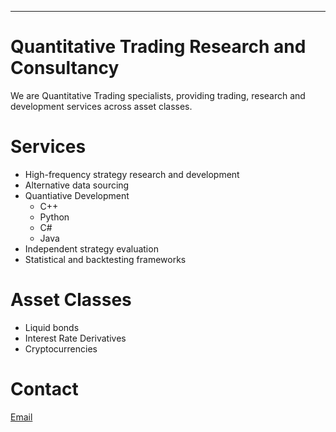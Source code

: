 ---
# Quantitative Trading Research and Consultancy
We are Quantitative Trading specialists, providing trading, research and development services across asset classes.

# Services
- High-frequency strategy research and development
- Alternative data sourcing
- Quantiative Development
	- C++
	- Python
	- C#
	- Java
- Independent strategy evaluation
- Statistical and backtesting frameworks

# Asset Classes
- Liquid bonds
- Interest Rate Derivatives
- Cryptocurrencies

# Contact
[Email](mailto:matt.grint@exp.trading) 
